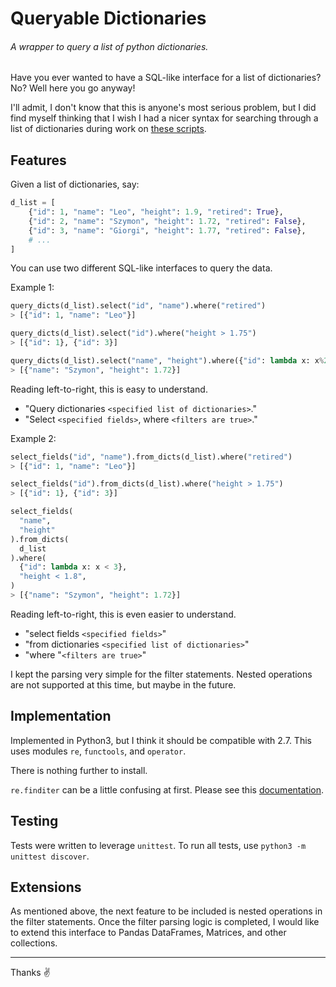 # Queryable Dictionaries

###### A wrapper to query a list of python dictionaries.

Have you ever wanted to have a SQL-like interface for a list of dictionaries?
No? Well here you go anyway!

I'll admit, I don't know that this is anyone's most serious problem, but I did
find myself thinking that I wish I had a nicer syntax for searching through a
list of dictionaries during work on
[these scripts](https://github.com/bneb/countdown#letters).

## Features

Given a list of dictionaries, say:
```python
d_list = [
    {"id": 1, "name": "Leo", "height": 1.9, "retired": True},
    {"id": 2, "name": "Szymon", "height": 1.72, "retired": False},
    {"id": 3, "name": "Giorgi", "height": 1.77, "retired": False},
    # ...
]
```

You can use two different SQL-like interfaces to query the data.

Example 1:
```python
query_dicts(d_list).select("id", "name").where("retired")
> [{"id": 1, "name": "Leo"}]

query_dicts(d_list).select("id").where("height > 1.75")
> [{"id": 1}, {"id": 3}]

query_dicts(d_list).select("name", "height").where({"id": lambda x: x%2 == 0})
> [{"name": "Szymon", "height": 1.72}]
```

Reading left-to-right, this is easy to understand.
  - "Query dictionaries `<specified list of dictionaries>`."
  - "Select `<specified fields>`, where `<filters are true>`."

Example 2:
```python
select_fields("id", "name").from_dicts(d_list).where("retired")
> [{"id": 1, "name": "Leo"}]

select_fields("id").from_dicts(d_list).where("height > 1.75")
> [{"id": 1}, {"id": 3}]

select_fields(
  "name",
  "height"
).from_dicts(
  d_list
).where(
  {"id": lambda x: x < 3},
  "height < 1.8",
)
> [{"name": "Szymon", "height": 1.72}]
```

Reading left-to-right, this is even easier to understand.
  - "select fields `<specified fields>`"
  - "from dictionaries `<specified list of dictionaries>`"
  - "where "`<filters are true>`"

I kept the parsing very simple for the filter statements. Nested operations are
not supported at this time, but maybe in the future.

## Implementation

Implemented in Python3, but I think it should be compatible with 2.7.
This uses modules `re`, `functools`, and `operator`.

There is nothing further to install. 

`re.finditer` can be a little confusing at first. Please see this
[documentation](https://docs.python.org/3/library/re.html#writing-a-tokenizer).

## Testing

Tests were written to leverage `unittest`.
To run all tests, use `python3 -m unittest discover`.

## Extensions

As mentioned above, the next feature to be included is nested operations in the
filter statements. Once the filter parsing logic is completed, I would like to
extend this interface to Pandas DataFrames, Matrices, and other collections.

---

Thanks ✌️
